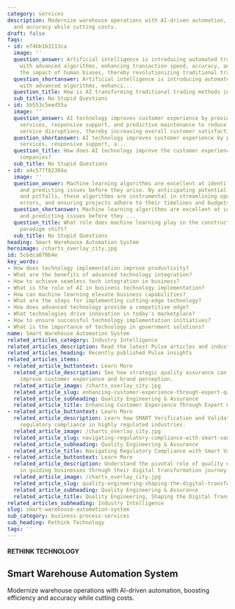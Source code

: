 ```yaml
---
category: services
description: Modernize warehouse operations with AI-driven automation, boosting efficiency
  and accuracy while cutting costs.
draft: false
faqs:
- id: e74bb163113ca
  image: ''
  question_answer: Artificial intelligence is introducing automated trading platforms
    with advanced algorithms, enhancing transaction speed, accuracy, and reducing
    the impact of human biases, thereby revolutionizing traditional trading methods.
  question_shortanswer: Artificial intelligence is introducing automated trading platforms
    with advanced algorithms, enhanci...
  question_title: How is AI transforming traditional trading methods in capital markets?
  sub_title: No Stupid Questions
- id: 5b553c5eed55a
  image: ''
  question_answer: AI technology improves customer experience by providing personalized
    services, responsive support, and predictive maintenance to reduce outages and
    service disruptions, thereby increasing overall customer satisfaction.
  question_shortanswer: AI technology improves customer experience by providing personalized
    services, responsive support, a...
  question_title: How does AI technology improve the customer experience for utility
    companies?
  sub_title: No Stupid Questions
- id: a4c577f02384a
  image: ''
  question_answer: Machine learning algorithms are excellent at identifying patterns
    and predicting issues before they arise. By anticipating potential bottlenecks
    and pitfalls, these algorithms are instrumental in streamlining operations, reducing
    errors, and ensuring projects adhere to their timelines and budgets.
  question_shortanswer: Machine learning algorithms are excellent at identifying patterns
    and predicting issues before they ...
  question_title: What role does machine learning play in the construction industry's
    paradigm shift?
  sub_title: No Stupid Questions
heading: Smart Warehouse Automation System
heroimage: /charts_overlay_city.jpg
id: 5cbdca070b4e
key_words:
- How does technology implementation improve productivity?
- What are the benefits of advanced technology integration?
- How to achieve seamless tech integration in business?
- What is the role of AI in business technology implementation?
- How can machine learning elevate business capabilities?
- What are the steps for implementing cutting-edge technology?
- How does advanced technology provide a competitive edge?
- What technologies drive innovation in today's marketplace?
- How to ensure successful technology implementation initiatives?
- What is the importance of technology in government solutions?
name: Smart Warehouse Automation System
related_articles_category: Industry Intelligence
related_articles_description: Read the latest Pulse articles and industry insights.
related_articles_heading: Recently published Pulse insights
related_articles_items:
- related_article_buttontext: Learn More
  related_article_description: See how strategic quality assurance can significantly
    improve customer experience and brand perception.
  related_article_image: /charts_overlay_city.jpg
  related_article_slug: enhancing-customer-experience-through-expert-qa
  related_article_subheading: Quality Engineering & Assurance
  related_article_title: Enhancing Customer Experience Through Expert QA
- related_article_buttontext: Learn More
  related_article_description: Learn how SMART Verification and Validation streamline
    regulatory compliance in highly regulated industries.
  related_article_image: /charts_overlay_city.jpg
  related_article_slug: navigating-regulatory-compliance-with-smart-vandv
  related_article_subheading: Quality Engineering & Assurance
  related_article_title: Navigating Regulatory Compliance with Smart VandV
- related_article_buttontext: Learn More
  related_article_description: Understand the pivotal role of quality engineering
    in guiding businesses through their digital transformation journey.
  related_article_image: /charts_overlay_city.jpg
  related_article_slug: quality-engineering-shaping-the-digital-transformation
  related_article_subheading: Quality Engineering & Assurance
  related_article_title: Quality Engineering, Shaping the Digital Transformation
related_articles_subheading: Industry Intelligence
slug: smart-warehouse-automation-system
sub_category: business-process-services
sub_heading: Rethink Technology
tags: ''
---
```


#### RETHINK TECHNOLOGY
## Smart Warehouse Automation System
Modernize warehouse operations with AI-driven automation, boosting efficiency and accuracy while cutting costs.